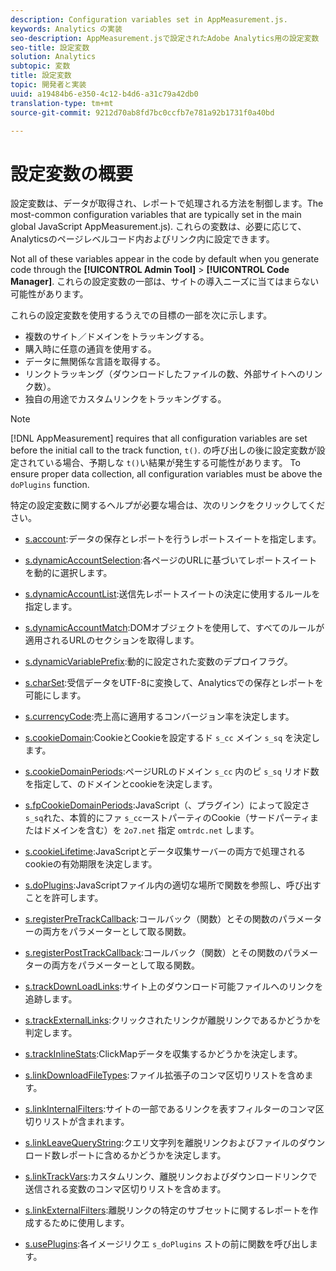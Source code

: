 ```yaml
---
description: Configuration variables set in AppMeasurement.js.
keywords: Analytics の実装
seo-description: AppMeasurement.jsで設定されたAdobe Analytics用の設定変数
seo-title: 設定変数
solution: Analytics
subtopic: 変数
title: 設定変数
topic: 開発者と実装
uuid: a19484b6-e350-4c12-b4d6-a31c79a42db0
translation-type: tm+mt
source-git-commit: 9212d70ab8fd7bc0ccfb7e781a92b1731f0a40bd

---
```



# 設定変数の概要

設定変数は、データが取得され、レポートで処理される方法を制御します。The most-common configuration variables that are typically set in the main global JavaScript AppMeasurement.js). これらの変数は、必要に応じて、Analyticsのページレベルコード内およびリンク内に設定できます。

Not all of these variables appear in the code by default when you generate code through the **[!UICONTROL Admin Tool]** &gt; **[!UICONTROL Code Manager]**. これらの設定変数の一部は、サイトの導入ニーズに当てはまらない可能性があります。

これらの設定変数を使用するうえでの目標の一部を次に示します。

* 複数のサイト／ドメインをトラッキングする。
* 購入時に任意の通貨を使用する。
* データに無関係な言語を取得する。
* リンクトラッキング（ダウンロードしたファイルの数、外部サイトへのリンク数）。
* 独自の用途でカスタムリンクをトラッキングする。

>[!NOTE]
>
>[!DNL AppMeasurement] requires that all configuration variables are set before the initial call to the track function, `t()`. の呼び出しの後に設定変数が設定されている場合、予期しな `t()`い結果が発生する可能性があります。 To ensure proper data collection, all configuration variables must be above the `doPlugins` function.

特定の設定変数に関するヘルプが必要な場合は、次のリンクをクリックしてください。

* [s.account](https://docs.adobe.com/content/help/en/analytics/implementation/javascript-implementation/variables-analytics-reporting/config-var/s-account.html):データの保存とレポートを行うレポートスイートを指定します。

* [s.dynamicAccountSelection](https://docs.adobe.com/content/help/en/analytics/implementation/javascript-implementation/variables-analytics-reporting/config-var/s-account.html):各ページのURLに基づいてレポートスイートを動的に選択します。

* [s.dynamicAccountList](https://docs.adobe.com/content/help/en/analytics/implementation/javascript-implementation/variables-analytics-reporting/config-var/s-account.html):送信先レポートスイートの決定に使用するルールを指定します。

* [s.dynamicAccountMatch](https://docs.adobe.com/content/help/en/analytics/implementation/javascript-implementation/variables-analytics-reporting/config-var/s-account.html):DOMオブジェクトを使用して、すべてのルールが適用されるURLのセクションを取得します。

* [s.dynamicVariablePrefix](https://docs.adobe.com/content/help/en/analytics/implementation/javascript-implementation/variables-analytics-reporting/config-var/s-account.html):動的に設定された変数のデプロイフラグ。

* [s.charSet](https://docs.adobe.com/content/help/en/analytics/implementation/javascript-implementation/variables-analytics-reporting/config-var/s-account.html):受信データをUTF-8に変換して、Analyticsでの保存とレポートを可能にします。

* [s.currencyCode](https://docs.adobe.com/content/help/en/analytics/implementation/javascript-implementation/variables-analytics-reporting/config-var/s-account.html):売上高に適用するコンバージョン率を決定します。

* [s.cookieDomain](https://docs.adobe.com/content/help/en/analytics/implementation/javascript-implementation/variables-analytics-reporting/config-var/s-account.html):CookieとCookieを設定するド `s_cc` メイン `s_sq` を決定します。

* [s.cookieDomainPeriods](https://docs.adobe.com/content/help/en/analytics/implementation/javascript-implementation/variables-analytics-reporting/config-var/s-account.html):ページURLのドメイン `s_cc` 内のピ `s_sq` リオド数を指定して、のドメインとcookieを決定します。

* [s.fpCookieDomainPeriods](https://docs.adobe.com/content/help/en/analytics/implementation/javascript-implementation/variables-analytics-reporting/config-var/s-account.html):JavaScript（、プラグイン）によって設定さ`s_sq`れた、本質的にファ `s_cc`ーストパーティのCookie（サードパーティまたはドメインを含む）を `2o7.net` 指定 `omtrdc.net` します。

* [s.cookieLifetime](https://docs.adobe.com/content/help/en/analytics/implementation/javascript-implementation/variables-analytics-reporting/config-var/s-account.html):JavaScriptとデータ収集サーバーの両方で処理されるcookieの有効期限を決定します。

* [s.doPlugins](https://docs.adobe.com/content/help/en/analytics/implementation/javascript-implementation/variables-analytics-reporting/config-var/s-account.html):JavaScriptファイル内の適切な場所で関数を参照し、呼び出すことを許可します。

* [s.registerPreTrackCallback](https://docs.adobe.com/content/help/en/analytics/implementation/javascript-implementation/variables-analytics-reporting/config-var/s-account.html):コールバック（関数）とその関数のパラメーターの両方をパラメーターとして取る関数。

* [s.registerPostTrackCallback](https://docs.adobe.com/content/help/en/analytics/implementation/javascript-implementation/variables-analytics-reporting/config-var/s-account.html):コールバック（関数）とその関数のパラメーターの両方をパラメーターとして取る関数。

* [s.trackDownLoadLinks](https://docs.adobe.com/content/help/en/analytics/implementation/javascript-implementation/variables-analytics-reporting/config-var/s-account.html):サイト上のダウンロード可能ファイルへのリンクを追跡します。

* [s.trackExternalLinks](https://docs.adobe.com/content/help/en/analytics/implementation/javascript-implementation/variables-analytics-reporting/config-var/s-account.html):クリックされたリンクが離脱リンクであるかどうかを判定します。

* [s.trackInlineStats](https://docs.adobe.com/content/help/en/analytics/implementation/javascript-implementation/variables-analytics-reporting/config-var/s-account.html):ClickMapデータを収集するかどうかを決定します。

* [s.linkDownloadFileTypes](https://docs.adobe.com/content/help/en/analytics/implementation/javascript-implementation/variables-analytics-reporting/config-var/s-account.html):ファイル拡張子のコンマ区切りリストを含めます。

* [s.linkInternalFilters](https://docs.adobe.com/content/help/en/analytics/implementation/javascript-implementation/variables-analytics-reporting/config-var/s-account.html):サイトの一部であるリンクを表すフィルターのコンマ区切りリストが含まれます。

* [s.linkLeaveQueryString](https://docs.adobe.com/content/help/en/analytics/implementation/javascript-implementation/variables-analytics-reporting/config-var/s-account.html):クエリ文字列を離脱リンクおよびファイルのダウンロード数レポートに含めるかどうかを決定します。

* [s.linkTrackVars](https://docs.adobe.com/content/help/en/analytics/implementation/javascript-implementation/variables-analytics-reporting/config-var/s-account.html):カスタムリンク、離脱リンクおよびダウンロードリンクで送信される変数のコンマ区切りリストを含めます。

* [s.linkExternalFilters](https://docs.adobe.com/content/help/en/analytics/implementation/javascript-implementation/variables-analytics-reporting/config-var/s-account.html):離脱リンクの特定のサブセットに関するレポートを作成するために使用します。

* [s.usePlugins](https://docs.adobe.com/content/help/en/analytics/implementation/javascript-implementation/variables-analytics-reporting/config-var/s-account.html):各イメージリクエ `s_doPlugins` ストの前に関数を呼び出します。

